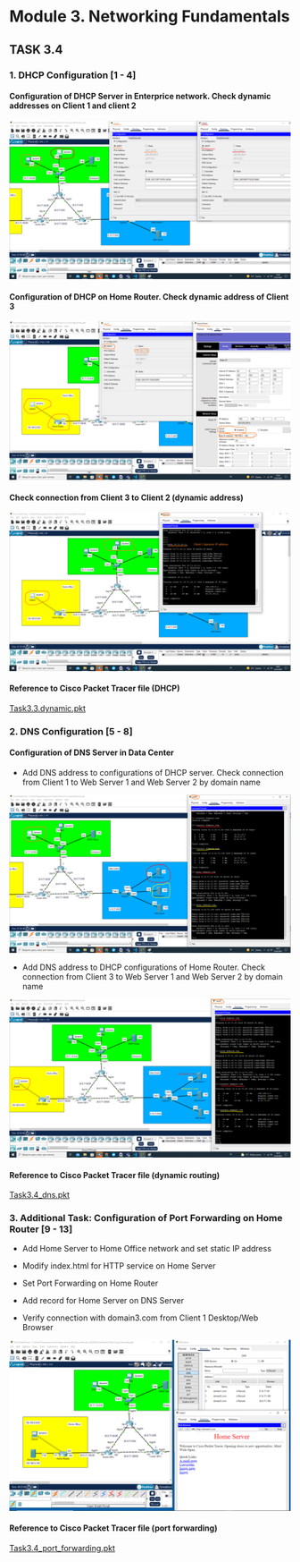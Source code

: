 # Module 3. Networking Fundamentals

## TASK 3.4

### 1. DHCP Configuration [1 - 4]

#### Configuration of DHCP Server in Enterprice network. Check dynamic addresses on Client 1 and client 2

![client1-client2-dhcp-configuration](images/client1-client2-dhcp-configuration.png)

#### Configuration of DHCP on Home Router. Check dynamic address of Client 3

![home-router-dhcp-configuration](images/home-router-dhcp-configuration.png)

#### Check connection from Client 3 to Client 2 (dynamic address)

![check-connection-client3-to-client2-dhcp-configuration](images/check-connection-client3-to-client2-dhcp-configuration.png)

#### Reference to Cisco Packet Tracer file (DHCP)

[Task3.3.dynamic.pkt](Task3.4_dhcp.pkt)

### 2. DNS Configuration [5 - 8]

#### Configuration of DNS Server in Data Center

- Add DNS address to configurations of DHCP server. Check connection from Client 1 to Web Server 1 and Web Server 2 by domain name

![check-connection-client1-to-datacenter-webservers-by-domain-name](images/check-connection-client1-to-datacenter-webservers-by-domain-name.png)

- Add DNS address to DHCP configurations of Home Router. Check connection from Client 3 to Web Server 1 and Web Server 2 by domain name

![check-connection-client3-to-datacenter-webservers-by-domain-name](images/check-connection-client3-to-datacenter-webservers-by-domain-name.png)

#### Reference to Cisco Packet Tracer file (dynamic routing)

[Task3.4_dns.pkt](Task3.4_dns.pkt)

### 3. Additional Task: Configuration of Port Forwarding on Home Router [9 - 13]

- Add Home Server to Home Office network and set static IP address

- Modify index.html for HTTP service on Home Server

- Set Port Forwarding on Home Router

- Add record for Home Server on DNS Server

- Verify connection with domain3.com from Client 1 Desktop/Web Browser

![port_forwarding](images/port_forwarding.png)

#### Reference to Cisco Packet Tracer file (port forwarding)

[Task3.4_port_forwarding.pkt](Task3.4_port_forwarding.pkt)
